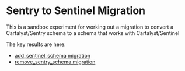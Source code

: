 # Sentry to Sentinel Migration

This is a sandbox experiment for working out a migration to convert a Cartalyst/Sentry schema to a schema that works with Cartalyst/Sentinel

The key results are here: 

- [add_sentinel_schema migration](app/database/migrations/2016_09_19_000103_add_sentinel_schema.php)
- [remove_sentry_schema migration](app/database/2016_09_19_000113_remove_sentry_schema.php)